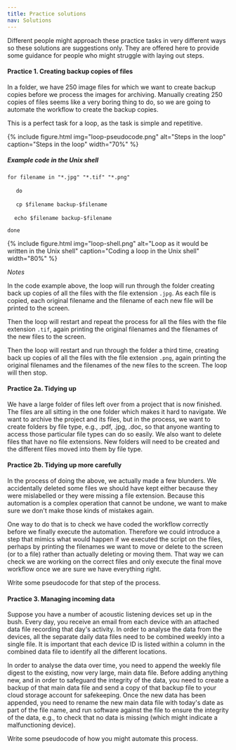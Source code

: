 ```yaml
---
title: Practice solutions
nav: Solutions
---
```


Different people might approach these practice tasks in very different ways so these solutions are suggestions only. They are offered here to provide some guidance for people who might struggle with laying out steps.

#### Practice 1. Creating backup copies of files

In a folder, we have 250 image files for which we want to create backup copies before we process the images for archiving. Manually creating 250 copies of files seems like a very boring thing to do, so we are going to automate the workflow to create the backup copies.

This is a perfect task for a loop, as the task is simple and repetitive.

{% include figure.html img="loop-pseudocode.png" alt="Steps in the loop" caption="Steps in the loop" width="70%" %}

##### Example code in the Unix shell

`for filename in "*.jpg" "*.tif" "*.png"`

&nbsp;&nbsp;&nbsp;&nbsp; `do`    

&nbsp;&nbsp;&nbsp;&nbsp; `cp $filename backup-$filename`     
   
&nbsp;&nbsp;&nbsp;&nbsp;`echo $filename backup-$filename`  
   
`done`

{% include figure.html img="loop-shell.png" alt="Loop as it would be written in the Unix shell" caption="Coding a loop in the Unix shell" width="80%" %}

*Notes*

In the code example above, the loop will run through the folder creating back up copies of all the files with the file extension `.jpg`. As each file is copied, each original filename and the filename of each new file will be printed to the screen. 

Then the loop will restart and repeat the process for all the files with the file extension `.tif`, again printing the original filenames and the filenames of the new files to the screen. 

Then the loop will restart and run through the folder a third time, creating back up copies of all the files with the file extension `.png`, again printing the original filenames and the filenames of the new files to the screen. The loop will then stop.

#### Practice 2a. Tidying up

We have a large folder of files left over from a project that is now finished. The files are all sitting in the one folder which makes it hard to navigate. We want to archive the project and its files, but in the process, we want to create folders by file type, e.g., .pdf, .jpg, .doc, so that anyone wanting to access those particular file types can do so easily. We also want to delete files that have no file extensions. New folders will need to be created and the different files moved into them by file type.


#### Practice 2b. Tidying up more carefully


In the process of doing the above, we actually made a few blunders. We accidentally deleted some files we should have kept either because they were mislabelled or they were missing a file extension. Because this automation is a complex operation that cannot be undone, we want to make sure we don't make those kinds of mistakes again.

One way to do that is to check we have coded the workflow correctly before we finally execute the automation. Therefore we could introduce a step that mimics what would happen if we executed the script on the files, perhaps by printing the filenames we want to move or delete to the screen (or to a file) rather than actually deleting or moving them. That way we can check we are working on the correct files and only execute the final move workflow once we are sure we have everything right.

Write some pseudocode for that step of the process.

#### Practice 3. Managing incoming data
Suppose you have a number of acoustic listening devices set up in the bush. Every day, you receive an email from each device with an attached data file recording that day's activity. In order to analyse the data from the devices, all the separate daily data files need to be combined weekly into a single file. It is important that each device ID is listed within a column in the combined data file to identify all the different locations.

In order to analyse the data over time, you need to append the weekly file digest to the existing, now very large, main data file. Before adding anything new, and in order to safeguard the integrity of the data, you need to create a backup of that main data file and send a copy of that backup file to your cloud storage account for safekeeping. Once the new data has been appended, you need to rename the new main data file with today's date as part of the file name, and run software against the file to ensure the integrity of the data, e.g., to check that no data is missing (which might indicate a malfunctioning device).

Write some pseudocode of how you might automate this process.
